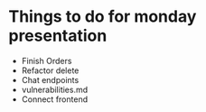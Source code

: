 # Things to do for monday presentation

- Finish Orders
- Refactor delete
- Chat endpoints
- vulnerabilities.md
- Connect frontend
